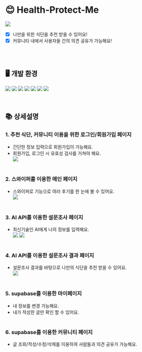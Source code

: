 # 😊 Health-Protect-Me

<img src="/public/images/img_mockup.png"/>

- [x] 나만을 위한 식단을 추천 받을 수 있어요!<br/>
- [x] 커뮤니티 내에서 사용자들 간의 의견 공유가 가능해요!<br/><br/>

<br />

## 🖥 개발 환경

<img src="https://img.shields.io/badge/next.js-000000?style=for-the-badge&logo=next.js&logoColor=white"/> <img src="https://img.shields.io/badge/typescript-3178C6?style=for-the-badge&logo=typescript&logoColor=white"/> <img src="https://img.shields.io/badge/supabase-3FCF8E?style=for-the-badge&logo=supabase&logoColor=white"/> <img src="https://img.shields.io/badge/tailwind-06B6D4?style=for-the-badge&logo=tailwind&logoColor=white"/> <img src="https://img.shields.io/badge/Git-F05032?style=for-the-badge&logo=tailwind&logoColor=white"/> <img src="https://img.shields.io/badge/CONTEXT-F3DF49?style=for-the-badge&logo=tailwind&logoColor=white"/> <img src="https://img.shields.io/badge/AI API-83B81A?style=for-the-badge&logo=tailwind&logoColor=white"/>

<br />

## 📚 상세설명

### 1. 추천 식단, 커뮤니티 이용을 위한 로그인/회원가입 페이지

- 간단한 정보 입력으로 회원가입이 가능해요. <br/>
- 회원가입, 로그인 시 유효성 검사를 거쳐야 해요. <br/>
  <img src="/public/images/img_login.gif"/> <br/><br/>

### 2. 스와이퍼를 이용한 메인 페이지

- 스와이퍼로 기능으로 여러 후기를 한 눈에 볼 수 있어요. <br/>
  <img src="/public/images/ima_main.gif"/> <br/><br/>

### 3. AI API를 이용한 설문조사 페이지

- 최신기술인 AI에게 나의 정보를 입력해요. <br/>
  <img src="/public/images/img_survey1.gif"/>
  <img src="/public/images/img_survey2.gif"/> <br/><br/>

### 4. AI API를 이용한 설문조사 결과 페이지

- 설문조사 결과를 바탕으로 나만의 식단을 추천 받을 수 있어요. <br/>
  <img src="/public/images/img_result.png"/> <br/><br/>

### 5. supabase를 이용한 마이페이지

- 내 정보를 변경 가능해요. <br/>
- 내가 작성한 글만 확인 할 수 있어요. <br/><br/>

### 6. supabase를 이용한 커뮤니티 페이지

- 글 조회/작성/수정/삭제를 이용하여 사람들과 의견 공유가 가능해요. <br /><br/>
